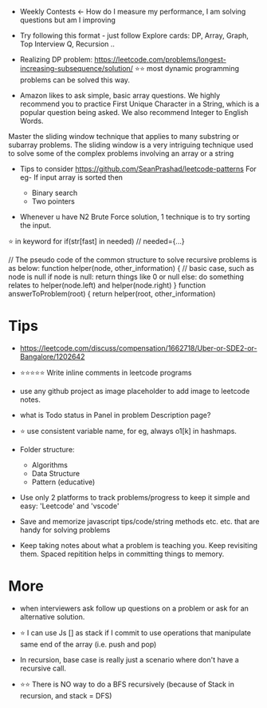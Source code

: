 - Weekly Contests <- How do I measure my performance, I am solving questions but am I improving

- Try following this format - just follow Explore cards: DP, Array, Graph, Top Interview Q, Recursion ..

- Realizing DP problem: https://leetcode.com/problems/longest-increasing-subsequence/solution/
  ⭐️⭐️ most dynamic programming problems can be solved this way.

- Amazon likes to ask simple, basic array questions.
  We highly recommend you to practice First Unique Character in a String, which is a popular question being asked.
  We also recommend Integer to English Words.

Master the sliding window technique that applies to many substring or subarray problems.
The sliding window is a very intriguing technique used to solve some of the complex problems involving an array or a string

- Tips to consider
  https://github.com/SeanPrashad/leetcode-patterns
  For eg-
  If input array is sorted then

  - Binary search
  - Two pointers

- Whenever u have N2 Brute Force solution, 1 technique is to try sorting the input.

⭐️ in keyword for if(str[fast] in needed) // needed={...}

// The pseudo code of the common structure to solve recursive problems is as below:
function helper(node, other_information) {
// basic case, such as node is null
if node is null:
return things like 0 or null
else:
do something relates to helper(node.left) and helper(node.right)
}
function answerToProblem(root) {
return helper(root, other_information)

# Tips

- https://leetcode.com/discuss/compensation/1662718/Uber-or-SDE2-or-Bangalore/1202642

- ⭐️⭐️⭐️⭐️⭐️ Write inline comments in leetcode programs

- use any github project as image placeholder to add image to leetcode notes.

- what is Todo status in Panel in problem Description page?

- ⭐️ use consistent variable name, for eg, always o1[k] in hashmaps.

- Folder structure:
  - Algorithms
  - Data Structure
  - Pattern (educative)
- Use only 2 platforms to track problems/progress to keep it simple and easy: 'Leetcode' and 'vscode'
- Save and memorize javascript tips/code/string methods etc. etc. that are handy for solving problems
- Keep taking notes about what a problem is teaching you. Keep revisiting them. Spaced repitition helps in committing things to memory.

# More

- when interviewers ask follow up questions on a problem or ask for an alternative solution.

- ⭐️ I can use Js [] as stack if I commit to use operations that manipulate same end of the array (i.e. push and pop)
- In recursion, base case is really just a scenario where don't have a recursive call.
- ⭐️⭐️ There is NO way to do a BFS recursively (because of Stack in recursion, and stack = DFS)
